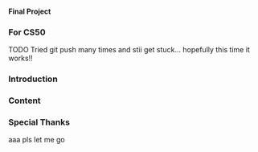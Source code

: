 #### Final Project
### For CS50
TODO
Tried git push many times and stii get stuck...
hopefully this time it works!!
### Introduction
### Content
### Special Thanks
aaa pls let me go